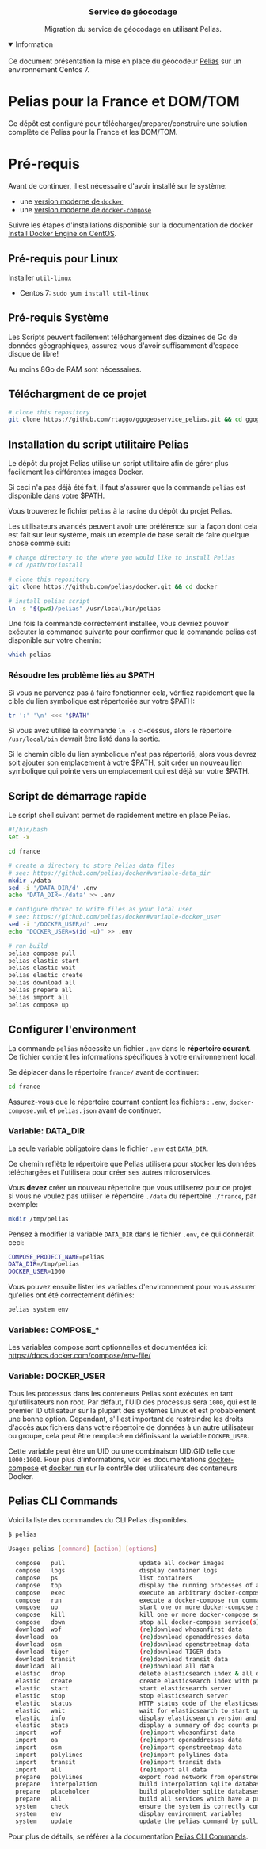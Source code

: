 <p align="center">
</p>

<h3 align="center">Service de géocodage</h3>
<p align="center">Migration du service de géocodage en utilisant Pelias.</p>

<details open>
<summary>Information</summary>
<br />
Ce document présentation la mise en place du géocodeur <a href="https://github.com/pelias/pelias">Pelias</a> sur un environnement Centos 7.
</details>

# Pelias pour la France et DOM/TOM

Ce dépôt est configuré pour télécharger/preparer/construire une solution complète de Pelias pour la France et les DOM/TOM.

# Pré-requis

Avant de continuer, il est nécessaire d'avoir installé sur le système:

- une [version moderne de `docker`](https://docs.docker.com/engine/release-notes/)
- une [version moderne de `docker-compose`](https://github.com/docker/compose/blob/master/CHANGELOG.md)

Suivre les étapes d'installations disponible sur la documentation de docker [Install Docker Engine on CentOS](https://docs.docker.com/engine/install/centos/).

## Pré-requis pour Linux

Installer `util-linux`

- Centos 7: `sudo yum install util-linux`

## Pré-requis Système

Les Scripts peuvent facilement téléchargement des dizaines de Go de données géographiques, assurez-vous d'avoir suffisamment d'espace disque de libre!

Au moins 8Go de RAM sont nécessaires.

## Téléchargment de ce projet

```bash
# clone this repository
git clone https://github.com/rtaggo/ggogeoservice_pelias.git && cd ggogeoservice_pelias

```

## Installation du script utilitaire Pelias

Le dépôt du projet Pelias utilise un script utilitaire afin de gérer plus facilement les différentes images Docker.

Si ceci n'a pas déjà été fait, il faut s'assurer que la commande `pelias` est disponible dans votre \$PATH.

Vous trouverez le fichier `pelias` à la racine du dépôt du projet Pelias.

Les utilisateurs avancés peuvent avoir une préférence sur la façon dont cela est fait sur leur système, mais un exemple de base serait de faire quelque chose comme suit:

```bash
# change directory to the where you would like to install Pelias
# cd /path/to/install

# clone this repository
git clone https://github.com/pelias/docker.git && cd docker

# install pelias script
ln -s "$(pwd)/pelias" /usr/local/bin/pelias
```

Une fois la commande correctement installée, vous devriez pouvoir exécuter la commande suivante pour confirmer que la commande pelias est disponible sur votre chemin:

```bash
which pelias
```

### Résoudre les problème liés au \$PATH

Si vous ne parvenez pas à faire fonctionner cela, vérifiez rapidement que la cible du lien symbolique est répertoriée sur votre \$PATH:

```bash
tr ':' '\n' <<< "$PATH"
```

Si vous avez utilisé la commande `ln -s` ci-dessus, alors le répertoire `/usr/local/bin` devrait être listé dans la sortie.

Si le chemin cible du lien symbolique n'est pas répertorié, alors vous devrez soit ajouter son emplacement à votre \$PATH, soit créer un nouveau lien symbolique qui pointe vers un emplacement qui est déjà sur votre \$PATH.

## Script de démarrage rapide

Le script shell suivant permet de rapidement mettre en place Pelias.

```bash
#!/bin/bash
set -x

cd france

# create a directory to store Pelias data files
# see: https://github.com/pelias/docker#variable-data_dir
mkdir ./data
sed -i '/DATA_DIR/d' .env
echo 'DATA_DIR=./data' >> .env

# configure docker to write files as your local user
# see: https://github.com/pelias/docker#variable-docker_user
sed -i '/DOCKER_USER/d' .env
echo "DOCKER_USER=$(id -u)" >> .env

# run build
pelias compose pull
pelias elastic start
pelias elastic wait
pelias elastic create
pelias download all
pelias prepare all
pelias import all
pelias compose up
```

## Configurer l'environment

La commande `pelias` nécessite un fichier `.env` dans le **répertoire courant**. Ce fichier contient les informations spécifiques à votre environnement local.

Se déplacer dans le répertoire `france/` avant de continuer:

```bash
cd france
```

Assurez-vous que le répertoire courrant contient les fichiers : `.env`, `docker-compose.yml` et `pelias.json` avant de continuer.

### Variable: DATA_DIR

La seule variable obligatoire dans le fichier `.env` est `DATA_DIR`.

Ce chemin reflète le répertoire que Pelias utilisera pour stocker les données téléchargées et l'utilisera pour créer ses autres microservices.

Vous **devez** créer un nouveau répertoire que vous utiliserez pour ce projet si vous ne voulez pas utiliser le répertoire `./data` du répertoire `./france`, par exemple:

```bash
mkdir /tmp/pelias
```

Pensez à modifier la variable `DATA_DIR` dans le fichier `.env`, ce qui donnerait ceci:

```bash
COMPOSE_PROJECT_NAME=pelias
DATA_DIR=/tmp/pelias
DOCKER_USER=1000
```

Vous pouvez ensuite lister les variables d'environnement pour vous assurer qu'elles ont été correctement définies:

```bash
pelias system env
```

### Variables: COMPOSE\_\*

Les variables compose sont optionnelles et documentées ici: https://docs.docker.com/compose/env-file/

### Variable: DOCKER_USER

Tous les processus dans les conteneurs Pelias sont exécutés en tant qu'utilisateurs non root. Par défaut, l'UID des processus sera `1000`, qui est le premier ID utilisateur sur la plupart des systèmes Linux et est probablement une bonne option. Cependant, s'il est important de restreindre les droits d'accès aux fichiers dans votre répertoire de données à un autre utilisateur ou groupe, cela peut être remplacé en définissant la variable `DOCKER_USER`.

Cette variable peut être un UID ou une combinaison UID:GID telle que `1000:1000`. Pour plus d'informations, voir les documentations [docker-compose](https://docs.docker.com/compose/compose-file/#domainname-hostname-ipc-mac_address-privileged-read_only-shm_size-stdin_open-tty-user-working_dir) et [docker run](https://docs.docker.com/engine/reference/run/#user) sur le contrôle des utilisateurs des conteneurs Docker.

## Pelias CLI Commands

Voici la liste des commandes du CLI Pelias disponibles.

```bash
$ pelias

Usage: pelias [command] [action] [options]

  compose   pull                     update all docker images
  compose   logs                     display container logs
  compose   ps                       list containers
  compose   top                      display the running processes of a container
  compose   exec                     execute an arbitrary docker-compose command
  compose   run                      execute a docker-compose run command
  compose   up                       start one or more docker-compose service(s)
  compose   kill                     kill one or more docker-compose service(s)
  compose   down                     stop all docker-compose service(s)
  download  wof                      (re)download whosonfirst data
  download  oa                       (re)download openaddresses data
  download  osm                      (re)download openstreetmap data
  download  tiger                    (re)download TIGER data
  download  transit                  (re)download transit data
  download  all                      (re)download all data
  elastic   drop                     delete elasticsearch index & all data
  elastic   create                   create elasticsearch index with pelias mapping
  elastic   start                    start elasticsearch server
  elastic   stop                     stop elasticsearch server
  elastic   status                   HTTP status code of the elasticsearch service
  elastic   wait                     wait for elasticsearch to start up
  elastic   info                     display elasticsearch version and build info
  elastic   stats                    display a summary of doc counts per source/layer
  import    wof                      (re)import whosonfirst data
  import    oa                       (re)import openaddresses data
  import    osm                      (re)import openstreetmap data
  import    polylines                (re)import polylines data
  import    transit                  (re)import transit data
  import    all                      (re)import all data
  prepare   polylines                export road network from openstreetmap into polylines format
  prepare   interpolation            build interpolation sqlite databases
  prepare   placeholder              build placeholder sqlite databases
  prepare   all                      build all services which have a prepare step
  system    check                    ensure the system is correctly configured
  system    env                      display environment variables
  system    update                   update the pelias command by pulling the latest version
```

Pour plus de détails, se référer à la documentation [Pelias CLI Commands](https://github.com/pelias/docker#cli-commands).
